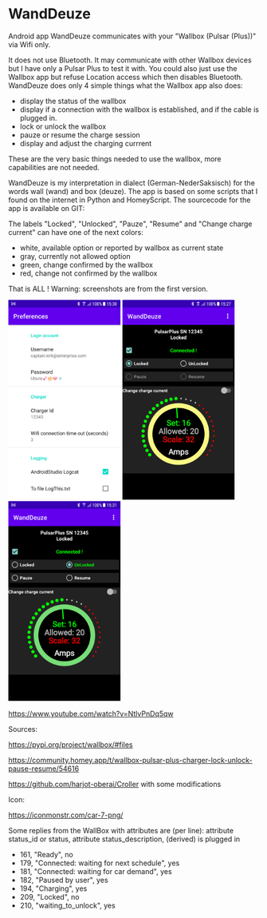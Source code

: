 # WandDeuze
Android app WandDeuze communicates with your "Wallbox (Pulsar (Plus))" via Wifi only.

It does not use Bluetooth.
It may communicate with other Wallbox devices but I have only a Pulsar Plus to test it with.
You could also just use the Wallbox app but refuse Location access which then disables Bluetooth.
WandDeuze does only 4 simple things what the Wallbox app also does:
- display the status of the wallbox
- display if a connection with the wallbox is established, and if the cable is plugged in.
- lock or unlock the wallbox
- pauze or resume the charge session
- display and adjust the charging currrent

These are the very basic things needed to use the wallbox, more capabilities are not needed.

WandDeuze is my interpretation in dialect (German-NederSaksisch) for the words wall (wand) and box (deuze).
The app is based on some scripts that I found on the internet in Python and HomeyScript.
The sourcecode for the app is available on GIT:

The labels "Locked", "Unlocked", "Pauze", "Resume" and "Change charge current" can have one of the next colors:
- white, available option or reported by wallbox as current state
- gray, currently not allowed option
- green, change confirmed by the wallbox
- red, change not confirmed by the wallbox

That is ALL ! Warning: screenshots are from the first version.

<img src="screenshots/two.png" height="400" alt="Screenshot" /> <img src="screenshots/one.png" height="400" alt="Screenshot"/> <img src="screenshots/three.png" height="400" alt="Screenshot"/>

https://www.youtube.com/watch?v=NtlvPnDq5qw

Sources:

 https://pypi.org/project/wallbox/#files
 
 https://community.homey.app/t/wallbox-pulsar-plus-charger-lock-unlock-pause-resume/54616
 
 https://github.com/harjot-oberai/Croller with some modifications


Icon:

 https://iconmonstr.com/car-7-png/

Some replies from the WallBox with attributes are (per line):
attribute status_id or status, attribute status_description, (derived) is plugged in
- 161, "Ready", no
- 179, "Connected: waiting for next schedule", yes
- 181, "Connected: waiting for car demand", yes
- 182, "Paused by user", yes
- 194, "Charging", yes
- 209, "Locked", no
- 210, "waiting_to_unlock", yes
